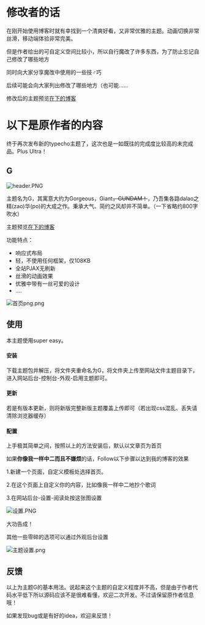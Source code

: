 # 修改者的话
在刚开始使用博客时就有幸找到一个清爽好看，又非常优雅的主题。动画切换非常丝滑，移动端体验非常完美。

但是作者给出的可自定义空间比较小，所以自行魔改了许多东西，为了防止忘记自己修改了哪些地方

同时向大家分享魔改中使用的一些技♂巧

后续可能会向大家列出修改了哪些地方（也可能……

修改后的主题预览[在下的博客](https://niconiconi.cc)



# 以下是原作者的内容

终于再次发布新的typecho主题了，这次也是一如既往的完成度比较高的未完成品。Plus Ultra！

## G

![header.PNG](https://i.loli.net/2019/02/07/5c5c3cbdb974b.png)

主题名为G，其寓意大约为Gorgeous，Giant~~，GUNDAM！~~，乃吾集各路dalao之精(zao)华(po)的大成之作。秉承大气、简约之风却并不简单。（一下省略约800字吹水）

主题预览[在下的博客](https://gundam.exia.xyz)

功能特点：

- 响应式布局
- 轻，不使用任何框架，仅108KB
- 全站PJAX无刷新
- 丝滑的动画效果
- 优雅中带有一丝可爱的设计
- ....

![首页png.png](https://i.loli.net/2019/02/07/5c5c4414cdcd4.png)

## 使用

本主题使用super easy。

#### 安装

下载主题包并解压，将文件夹重命名为G，将文件夹上传至网站文件主题目录下，进入网站后台-控制台-外观-启用主题即可。

#### 更新

若是有版本更新，则将新版完整新版主题覆盖上传即可（若出现css混乱、丢失请清除浏览器缓存）

#### 配置

上手极其简单之间，按照以上的方法安装后，默认以文章页为首页

如果**你像我一样中二而且不嫌烦**的话，Follow以下步骤以达到我的博客的效果

1.新建一个页面，自定义模板处选择首页。

2.在这个页面上自定义你的内容，比如像我一样中二地抄个歌词

3.在网站后台-设置-阅读处按这张图设置

![设置.PNG](https://i.loli.net/2019/02/07/5c5c46e2d17ce.png)

大功告成！

其他一些零碎的选项可以通过外观后台设置

![主题设置.png](https://i.loli.net/2019/02/07/5c5c476db2443.png)



## 反馈

以上为主题G的基本用法。说起来这个主题的自定义程度并不高，但是由于作者代码水平低下所以源码应该不是很难看懂，欢迎二次开发。不过请保留原作者信息哦！

如果发现bug或是有好的idea，欢迎来反馈！